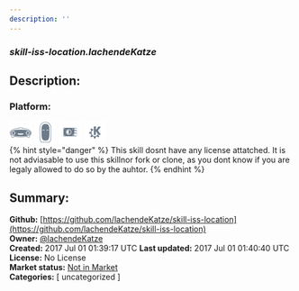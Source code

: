 ```yaml
---
description: ''
---
```


### _skill-iss-location.lachendeKatze_  
## Description:  
  
  
  
### Platform:  
 ![Mark I](../.gitbook/assets/mark-1-icon.png)  ![Mark II](../.gitbook/assets/mark-2-icon.png)  ![Picroft](../.gitbook/assets/picroft-icon.png)  ![plasmoid](../.gitbook/assets/kde.png)   
{% hint style="danger" %}
This skill dosnt have any license attatched. It is not adviasable to use this skillnor fork or clone, as you dont know if you are legaly allowed to do so by the auhtor.
{% endhint %}
  
## Summary:  
**Github:** [https://github.com/lachendeKatze/skill-iss-location](https://github.com/lachendeKatze/skill-iss-location)  
**Owner:** [@lachendeKatze](https://github.com/lachendeKatze)  
**Created:** 2017 Jul 01 01:39:17 UTC  **Last updated:** 2017 Jul 01 01:40:40 UTC  
**License:** No License  
**Market status:** [Not in Market](https://market.mycroft.ai/skill/)  
**Categories:** [ uncategorized ]   
